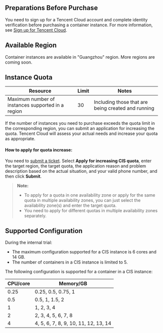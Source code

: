 ## Preparations Before Purchase
You need to sign up for a Tencent Cloud account and complete identity verification before purchasing a container instance. For more information, see [Sign up for Tencent Cloud](https://intl.cloud.tencent.com/document/product/378/17985).

 ## Available Region
Container instances are available in "Guangzhou" region. More regions are coming soon.

## Instance Quota
| Resource | Limit | Notes |
| ---------------------------------- | ---------- | ---------------------------- |
| Maximum number of instances supported in a region | 30 | Including those that are being created and running |

If the number of instances you need to purchase exceeds the quota limit in the corresponding region, you can submit an application for increasing the quota. Tencent Cloud will assess your actual needs and increase your quota as appropriate.

#### How to apply for quota increase:
You need to [submit a ticket](https://console.cloud.tencent.com/workorder/category/create?level1_id=6&level2_id=7&source=0). Select **Apply for increasing CIS quota**, enter the target region, the target quota, the application reason and problem description based on the actual situation, and your valid phone number, and then click **Submit**.
>**Note:**
> - To apply for a quota in one availability zone or apply for the same quota in multiple availability zones, you can just select the availability zone(s) and enter the target quota.
> - You need to apply for different quotas in multiple availability zones separately. 

## Supported Configuration
During the internal trial:
- The maximum configuration supported for a CIS instance is 6 cores and 14 GB.
- The number of containers in a CIS instance is limited to 5.

The following configuration is supported for a container in a CIS instance:

| CPU/core | Memory/GB |
| ------ | ------------------------------------ |
| 0.25   | 0.25, 0.5, 0.75, 1                   |
| 0.5    | 0.5, 1, 1.5, 2                       |
| 1      | 1, 2, 3, 4                           |
| 2      | 2, 3, 4, 5, 6, 7, 8                  |
| 4      | 4, 5, 6, 7, 8, 9, 10, 11, 12, 13, 14 |

